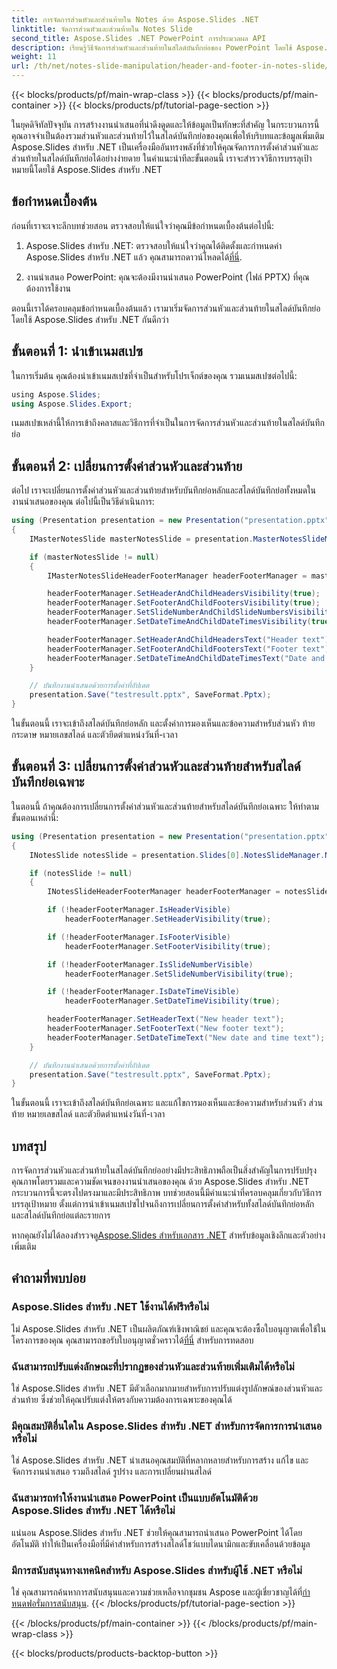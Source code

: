 ```yaml
---
title: การจัดการส่วนหัวและส่วนท้ายใน Notes ด้วย Aspose.Slides .NET
linktitle: จัดการส่วนหัวและส่วนท้ายใน Notes Slide
second_title: Aspose.Slides .NET PowerPoint การประมวลผล API
description: เรียนรู้วิธีจัดการส่วนหัวและส่วนท้ายในสไลด์บันทึกย่อของ PowerPoint โดยใช้ Aspose.Slides สำหรับ .NET ปรับปรุงการนำเสนอของคุณได้อย่างง่ายดาย
weight: 11
url: /th/net/notes-slide-manipulation/header-and-footer-in-notes-slide/
---
```


{{< blocks/products/pf/main-wrap-class >}}
{{< blocks/products/pf/main-container >}}
{{< blocks/products/pf/tutorial-page-section >}}


ในยุคดิจิทัลปัจจุบัน การสร้างงานนำเสนอที่น่าดึงดูดและให้ข้อมูลเป็นทักษะที่สำคัญ ในกระบวนการนี้ คุณอาจจำเป็นต้องรวมส่วนหัวและส่วนท้ายไว้ในสไลด์บันทึกย่อของคุณเพื่อให้บริบทและข้อมูลเพิ่มเติม Aspose.Slides สำหรับ .NET เป็นเครื่องมืออันทรงพลังที่ช่วยให้คุณจัดการการตั้งค่าส่วนหัวและส่วนท้ายในสไลด์บันทึกย่อได้อย่างง่ายดาย ในคำแนะนำทีละขั้นตอนนี้ เราจะสำรวจวิธีการบรรลุเป้าหมายนี้โดยใช้ Aspose.Slides สำหรับ .NET

## ข้อกำหนดเบื้องต้น

ก่อนที่เราจะเจาะลึกบทช่วยสอน ตรวจสอบให้แน่ใจว่าคุณมีข้อกำหนดเบื้องต้นต่อไปนี้:

1.  Aspose.Slides สำหรับ .NET: ตรวจสอบให้แน่ใจว่าคุณได้ติดตั้งและกำหนดค่า Aspose.Slides สำหรับ .NET แล้ว คุณสามารถดาวน์โหลดได้[ที่นี่](https://releases.aspose.com/slides/net/).

2. งานนำเสนอ PowerPoint: คุณจะต้องมีงานนำเสนอ PowerPoint (ไฟล์ PPTX) ที่คุณต้องการใช้งาน

ตอนนี้เราได้ครอบคลุมข้อกำหนดเบื้องต้นแล้ว เรามาเริ่มจัดการส่วนหัวและส่วนท้ายในสไลด์บันทึกย่อโดยใช้ Aspose.Slides สำหรับ .NET กันดีกว่า

## ขั้นตอนที่ 1: นำเข้าเนมสเปซ

ในการเริ่มต้น คุณต้องนำเข้าเนมสเปซที่จำเป็นสำหรับโปรเจ็กต์ของคุณ รวมเนมสเปซต่อไปนี้:

```csharp
﻿using Aspose.Slides;
using Aspose.Slides.Export;
```

เนมสเปซเหล่านี้ให้การเข้าถึงคลาสและวิธีการที่จำเป็นในการจัดการส่วนหัวและส่วนท้ายในสไลด์บันทึกย่อ

## ขั้นตอนที่ 2: เปลี่ยนการตั้งค่าส่วนหัวและส่วนท้าย

ต่อไป เราจะเปลี่ยนการตั้งค่าส่วนหัวและส่วนท้ายสำหรับบันทึกย่อหลักและสไลด์บันทึกย่อทั้งหมดในงานนำเสนอของคุณ ต่อไปนี้เป็นวิธีดำเนินการ:

```csharp
using (Presentation presentation = new Presentation("presentation.pptx"))
{
    IMasterNotesSlide masterNotesSlide = presentation.MasterNotesSlideManager.MasterNotesSlide;

    if (masterNotesSlide != null)
    {
        IMasterNotesSlideHeaderFooterManager headerFooterManager = masterNotesSlide.HeaderFooterManager;

        headerFooterManager.SetHeaderAndChildHeadersVisibility(true);
        headerFooterManager.SetFooterAndChildFootersVisibility(true);
        headerFooterManager.SetSlideNumberAndChildSlideNumbersVisibility(true);
        headerFooterManager.SetDateTimeAndChildDateTimesVisibility(true);

        headerFooterManager.SetHeaderAndChildHeadersText("Header text");
        headerFooterManager.SetFooterAndChildFootersText("Footer text");
        headerFooterManager.SetDateTimeAndChildDateTimesText("Date and time text");
    }

    // บันทึกงานนำเสนอด้วยการตั้งค่าที่อัปเดต
    presentation.Save("testresult.pptx", SaveFormat.Pptx);
}
```

ในขั้นตอนนี้ เราจะเข้าถึงสไลด์บันทึกย่อหลัก และตั้งค่าการมองเห็นและข้อความสำหรับส่วนหัว ท้ายกระดาษ หมายเลขสไลด์ และตัวยึดตำแหน่งวันที่-เวลา

## ขั้นตอนที่ 3: เปลี่ยนการตั้งค่าส่วนหัวและส่วนท้ายสำหรับสไลด์บันทึกย่อเฉพาะ

ในตอนนี้ ถ้าคุณต้องการเปลี่ยนการตั้งค่าส่วนหัวและส่วนท้ายสำหรับสไลด์บันทึกย่อเฉพาะ ให้ทำตามขั้นตอนเหล่านี้:

```csharp
using (Presentation presentation = new Presentation("presentation.pptx"))
{
    INotesSlide notesSlide = presentation.Slides[0].NotesSlideManager.NotesSlide;

    if (notesSlide != null)
    {
        INotesSlideHeaderFooterManager headerFooterManager = notesSlide.HeaderFooterManager;

        if (!headerFooterManager.IsHeaderVisible)
            headerFooterManager.SetHeaderVisibility(true);

        if (!headerFooterManager.IsFooterVisible)
            headerFooterManager.SetFooterVisibility(true);

        if (!headerFooterManager.IsSlideNumberVisible)
            headerFooterManager.SetSlideNumberVisibility(true);

        if (!headerFooterManager.IsDateTimeVisible)
            headerFooterManager.SetDateTimeVisibility(true);

        headerFooterManager.SetHeaderText("New header text");
        headerFooterManager.SetFooterText("New footer text");
        headerFooterManager.SetDateTimeText("New date and time text");
    }

    // บันทึกงานนำเสนอด้วยการตั้งค่าที่อัปเดต
    presentation.Save("testresult.pptx", SaveFormat.Pptx);
}
```

ในขั้นตอนนี้ เราจะเข้าถึงสไลด์บันทึกย่อเฉพาะ และแก้ไขการมองเห็นและข้อความสำหรับส่วนหัว ส่วนท้าย หมายเลขสไลด์ และตัวยึดตำแหน่งวันที่-เวลา

## บทสรุป

การจัดการส่วนหัวและส่วนท้ายในสไลด์บันทึกย่ออย่างมีประสิทธิภาพถือเป็นสิ่งสำคัญในการปรับปรุงคุณภาพโดยรวมและความชัดเจนของงานนำเสนอของคุณ ด้วย Aspose.Slides สำหรับ .NET กระบวนการนี้จะตรงไปตรงมาและมีประสิทธิภาพ บทช่วยสอนนี้มีคำแนะนำที่ครอบคลุมเกี่ยวกับวิธีการบรรลุเป้าหมาย ตั้งแต่การนำเข้าเนมสเปซไปจนถึงการเปลี่ยนการตั้งค่าสำหรับทั้งสไลด์บันทึกย่อหลักและสไลด์บันทึกย่อแต่ละรายการ

 หากคุณยังไม่ได้ลองสำรวจดู[Aspose.Slides สำหรับเอกสาร .NET](https://reference.aspose.com/slides/net/) สำหรับข้อมูลเชิงลึกและตัวอย่างเพิ่มเติม

## คำถามที่พบบ่อย

### Aspose.Slides สำหรับ .NET ใช้งานได้ฟรีหรือไม่
 ไม่ Aspose.Slides สำหรับ .NET เป็นผลิตภัณฑ์เชิงพาณิชย์ และคุณจะต้องซื้อใบอนุญาตเพื่อใช้ในโครงการของคุณ คุณสามารถขอรับใบอนุญาตชั่วคราวได้[ที่นี่](https://purchase.aspose.com/temporary-license/) สำหรับการทดสอบ

### ฉันสามารถปรับแต่งลักษณะที่ปรากฏของส่วนหัวและส่วนท้ายเพิ่มเติมได้หรือไม่
ใช่ Aspose.Slides สำหรับ .NET มีตัวเลือกมากมายสำหรับการปรับแต่งรูปลักษณ์ของส่วนหัวและส่วนท้าย ซึ่งช่วยให้คุณปรับแต่งให้ตรงกับความต้องการเฉพาะของคุณได้

### มีคุณสมบัติอื่นใดใน Aspose.Slides สำหรับ .NET สำหรับการจัดการการนำเสนอหรือไม่
ใช่ Aspose.Slides สำหรับ .NET นำเสนอคุณสมบัติที่หลากหลายสำหรับการสร้าง แก้ไข และจัดการงานนำเสนอ รวมถึงสไลด์ รูปร่าง และการเปลี่ยนผ่านสไลด์

### ฉันสามารถทำให้งานนำเสนอ PowerPoint เป็นแบบอัตโนมัติด้วย Aspose.Slides สำหรับ .NET ได้หรือไม่
แน่นอน Aspose.Slides สำหรับ .NET ช่วยให้คุณสามารถนำเสนอ PowerPoint ได้โดยอัตโนมัติ ทำให้เป็นเครื่องมือที่มีค่าสำหรับการสร้างสไลด์โชว์แบบไดนามิกและขับเคลื่อนด้วยข้อมูล

### มีการสนับสนุนทางเทคนิคสำหรับ Aspose.Slides สำหรับผู้ใช้ .NET หรือไม่
 ใช่ คุณสามารถค้นหาการสนับสนุนและความช่วยเหลือจากชุมชน Aspose และผู้เชี่ยวชาญได้ที่[กำหนดฟอรั่มการสนับสนุน](https://forum.aspose.com/).
{{< /blocks/products/pf/tutorial-page-section >}}

{{< /blocks/products/pf/main-container >}}
{{< /blocks/products/pf/main-wrap-class >}}

{{< blocks/products/products-backtop-button >}}
